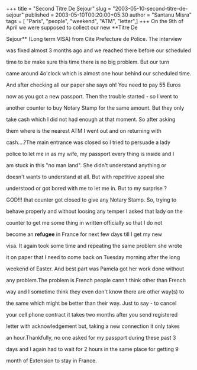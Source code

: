 +++
title = "Second Titre De Sejour"
slug = "2003-05-10-second-titre-de-sejour"
published = 2003-05-10T00:20:00+05:30
author = "Santanu Misra"
tags = [ "Paris", "people", "weekend", "ATM", "letter",]
+++
On the 9th of April we were supposed to collect our new **Titre De
Sejour** (Long term VISA) from Cite Prefecture de Police. The interview
was fixed almost 3 months ago and we reached there before our scheduled
time to be make sure this time there is no big problem. But our turn
came around 4o'clock which is almost one hour behind our scheduled time.
And after checking all our paper she says oh! You need to pay 55 Euros
now as you got a new passport. Then the trouble started - so I went to
another counter to buy Notary Stamp for the same amount. But they only
take cash which I did not had enough at that moment. So after asking
them where is the nearest ATM I went out and on returning with
cash....?The main entrance was closed so I tried to persuade a lady
police to let me in as my wife, my passport every thing is inside and I
am stuck in this "no man land". She didn't understand anything or
doesn't wants to understand at all. But with repetitive appeal she
understood or got bored with me to let me in. But to my surprise ?
GOD!!! that counter got closed to give any Notary Stamp. So, trying to
behave properly and without loosing any temper I asked that lady on the
counter to get me some thing in written officially so that I do not
become an **refugee** in France for next few days till I get my new
visa. It again took some time and repeating the same problem she wrote
it on paper that I need to come back on Tuesday morning after the long
weekend of Easter. And best part was Pamela got her work done without
any problem.The problem is French people cann't think other than French
way and I sometime think they even don't know there are other way(s) to
the same which might be better than their way. Just to say - to cancel
your cell phone contract it takes two months after you send registered
letter with acknowledgement but, taking a new connection it only takes
an hour.Thankfully, no one asked for my passport during these past 3
days and I again had to wait for 2 hours in the same place for getting 9
month of Extension to stay in France.
